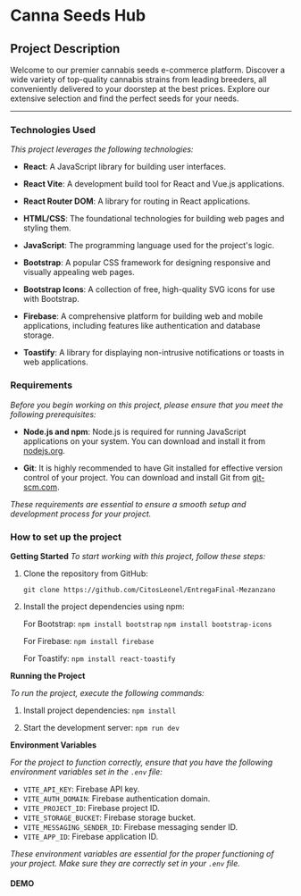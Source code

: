 ﻿# Canna Seeds Hub

## Project Description 
Welcome to our premier cannabis seeds e-commerce platform. Discover a wide variety of top-quality cannabis strains from leading breeders, all conveniently delivered to your doorstep at the best prices. Explore our extensive selection and find the perfect seeds for your needs.

  ---
### **Technologies Used** 
*This project leverages the following technologies:*

-   **React**: A JavaScript library for building user interfaces.
    
-   **React Vite**: A development build tool for React and Vue.js applications.
    
-   **React Router DOM**: A library for routing in React applications.
    
-   **HTML/CSS**: The foundational technologies for building web pages and styling them.
    
-   **JavaScript**: The programming language used for the project's logic.
    
-   **Bootstrap**: A popular CSS framework for designing responsive and visually appealing web pages.
    
-   **Bootstrap Icons**: A collection of free, high-quality SVG icons for use with Bootstrap.
    
-   **Firebase**: A comprehensive platform for building web and mobile applications, including features like authentication and database storage.
    
-   **Toastify**: A library for displaying non-intrusive notifications or toasts in web applications.

### **Requirements**

*Before you begin working on this project, please ensure that you meet the following prerequisites:*

-   **Node.js and npm**: Node.js is required for running JavaScript applications on your system. You can download and install it from [nodejs.org](https://nodejs.org/).
    
-   **Git**: It is highly recommended to have Git installed for effective version control of your project. You can download and install Git from [git-scm.com](https://git-scm.com/).
    
*These requirements are essential to ensure a smooth setup and development process for your project.*

  ### How to set up the project
  
  **Getting Started**
*To start working with this project, follow these steps:*

1.  Clone the repository from GitHub:
   
    `git clone https://github.com/CitosLeonel/EntregaFinal-Mezanzano` 
    
2.  Install the project dependencies using npm:
    
    For Bootstrap:
    `npm install bootstrap` 
    `npm install bootstrap-icons` 
    
    For Firebase:
    `npm install firebase` 
    
    For Toastify:
    `npm install react-toastify` 
   
**Running the Project**

*To run the project, execute the following commands:*

1.  Install project dependencies:
    `npm install` 
    
2.  Start the development server:
    `npm run dev` 
    
    
**Environment Variables**

*For the project to function correctly, ensure that you have the following environment variables set in the `.env` file:*

-   `VITE_API_KEY`: Firebase API key.
-   `VITE_AUTH_DOMAIN`: Firebase authentication domain.
-   `VITE_PROJECT_ID`: Firebase project ID.
-   `VITE_STORAGE_BUCKET`: Firebase storage bucket.
-   `VITE_MESSAGING_SENDER_ID`: Firebase messaging sender ID.
-   `VITE_APP_ID`: Firebase application ID.

*These environment variables are essential for the proper functioning of your project. Make sure they are correctly set in your `.env` file.*

#### DEMO





